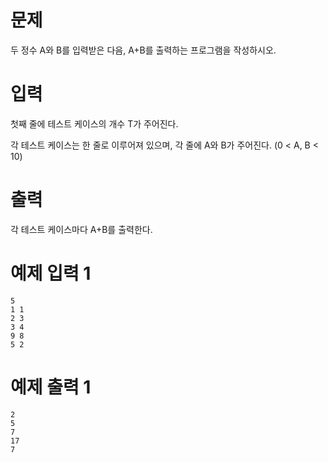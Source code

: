 # 문제

두 정수 A와 B를 입력받은 다음, A+B를 출력하는 프로그램을 작성하시오.

# 입력

첫째 줄에 테스트 케이스의 개수 T가 주어진다.

각 테스트 케이스는 한 줄로 이루어져 있으며, 각 줄에 A와 B가 주어진다. (0 < A, B < 10)

# 출력

각 테스트 케이스마다 A+B를 출력한다.

# 예제 입력 1

```
5
1 1
2 3
3 4
9 8
5 2
```

# 예제 출력 1

```
2
5
7
17
7
```
